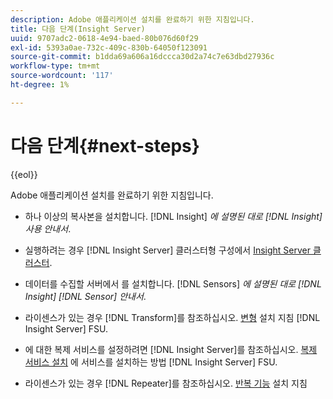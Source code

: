```yaml
---
description: Adobe 애플리케이션 설치를 완료하기 위한 지침입니다.
title: 다음 단계(Insight Server)
uuid: 9707adc2-0618-4e94-baed-80b076d60f29
exl-id: 5393a0ae-732c-409c-830b-64050f123091
source-git-commit: b1dda69a606a16dccca30d2a74c7e63dbd27936c
workflow-type: tm+mt
source-wordcount: '117'
ht-degree: 1%

---
```


# 다음 단계{#next-steps}

{{eol}}

Adobe 애플리케이션 설치를 완료하기 위한 지침입니다.

* 하나 이상의 복사본을 설치합니다. [!DNL Insight] *에 설명된 대로 [!DNL Insight] 사용 안내서*.

* 실행하려는 경우 [!DNL Insight Server] 클러스터형 구성에서 [Insight Server 클러스터](../../../home/c-inst-svr/c-install-ins-svr/c-ins-svr-clstrs/c-abt-ins-svr-clsters.md).

* 데이터를 수집할 서버에서 를 설치합니다. [!DNL Sensors] *에 설명된 대로 [!DNL Insight] [!DNL Sensor] 안내서*.

* 라이센스가 있는 경우 [!DNL Transform]를 참조하십시오. [변형](../../../home/c-inst-svr/c-tfm/c-tfm.md#concept-2da4db2b6f444e93ace22d3b3aecb4f2) 설치 지침 [!DNL Insight Server] FSU.

* 에 대한 복제 서비스를 설정하려면 [!DNL Insight Server]를 참조하십시오. [복제 서비스 설치](../../../home/c-inst-svr/c-ins-svr-rep-svc/c-inst-rep-svc.md#concept-4743b6621f394ee39cf0635230996925) 에 서비스를 설치하는 방법 [!DNL Insight Server] FSU.

* 라이센스가 있는 경우 [!DNL Repeater]를 참조하십시오. [반복 기능](../../../home/c-inst-svr/c-rptr-fntly/c-rptr-fntly.md) 설치 지침
